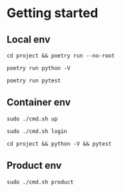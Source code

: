 # Getting started

## Local env

`cd project && poetry run --no-root`

`poetry run python -V`

`poetry run pytest`

## Container env

`sudo ./cmd.sh up`

`sudo ./cmd.sh login`

`cd project && python -V && pytest`


## Product env

`sudo ./cmd.sh product`
